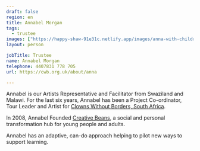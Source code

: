 ```yaml
---
draft: false
region: en
title: Annabel Morgan
tags:
  - trustee
images: ["https://happy-shaw-91e31c.netlify.app/images/anna-with-children.webp"]
layout: person

jobTitle: Trustee
name: Annabel Morgan
telephone: 4407831 778 705
url: https://cwb.org.uk/about/anna

---
```


Annabel is our Artists Representative and <!-- clown, storyteller --> Facilitator from Swaziland and Malawi. For the last six years, Annabel has been a Project Co-ordinator, Tour Leader and Artist for [Clowns Without Borders, South Africa](https://cwbsa.org/about-us/who-we-are/).

In 2008, Annabel Founded [Creative Beans](http://creativebeans.weebly.com/who-we-are.html), <!-- which develops creative projects --> a social and personal transformation hub for young people and&nbsp;adults.

Annabel has an adaptive, can-do approach helping to pilot new ways to support&nbsp;learning.

<!--
• Annabel Morgan (rated out of 3):
- performance:
  - seems to be moving the needle in SA, who have a lot of organised programming and training materials, support and cash-flow (partners are well advertised)?
  - Artists representative.
- How can we help her?:
  - improve interactions
  - new proj. to fundraise
-->

<!-- D@64%: gtmetrix.com/reports/cwbsa.org/V9nj6n5q/ -->

